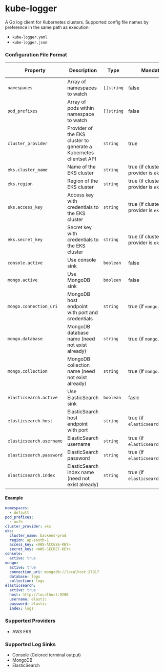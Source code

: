 # kube-logger

A Go log client for Kubernetes clusters. Supported config file names by preference in the same path as execution:

- `kube-logger.yaml`
- `kube-logger.json`

### Configuration File Format

| Property                 | Description                                                        | Type       | Mandatory                           | Default Value | Accepted Values |
| ------------------------ | ------------------------------------------------------------------ | ---------- | ----------------------------------- | ------------- | --------------- |
| `namespaces`             | Array of namespaces to watch                                       | `[]string` | false                               | `default`     | any             |
| `pod_prefixes`           | Array of pods within namespace to watch                            | `[]string` | false                               | any           | any             |
| `cluster_provider`       | Provider of the EKS cluster to generate a Kubernetes clientset API | `string`   | true                                | none          | `eks`           |
| `eks.cluster_name`       | Name of the EKS cluster                                            | `string`   | true (if cluster provider is `eks`) | none          | any             |
| `eks.region`             | Region of the EKS cluster                                          | `string`   | true (if cluster provider is `eks`) | none          | any             |
| `eks.access_key`         | Access key with credentials to the EKS cluster                     | `string`   | true (if cluster provider is `eks`) | none          | any             |
| `eks.secret_key`         | Secret key with credentials to the EKS cluster                     | `string`   | true (if cluster provider is `eks`) | none          | any             |
| `console.active`         | Use console sink                                                   | `boolean`  | false                               | `false`       | `true`, `false` |
| `mongo.active`           | Use MongoDB sink                                                   | `boolean`  | false                               | `false`       | `true`, `false` |
| `mongo.connection_uri`   | MongoDB host endpoint with port and credentials                    | `string`   | true (if `mongo.active`)            | none          | any             |
| `mongo.database`         | MongoDB database name (need not exist already)                     | `string`   | true (if `mongo.active`)            | none          | any             |
| `mongo.collection`       | MongoDB collection name (need not exist already)                   | `string`   | true (if `mongo.active`)            | none          | any             |
| `elasticsearch.active`   | Use ElasticSearch sink                                             | `boolean`  | fasle                               | `false`       | `true`, `false` |
| `elasticsearch.host`     | ElasticSearch host endpoint with port                              | `string`   | true (if `elasticsearch.active`)    | none          | any             |
| `elasticsearch.username` | ElasticSearch username                                             | `string`   | true (if `elasticsearch.active`)    | none          | any             |
| `elasticsearch.password` | ElasticSearch password                                             | `string`   | true (if `elasticsearch.active`)    | none          | any             |
| `elasticsearch.index`    | ElasticSearch index name (need not exist already)                  | `string`   | true (if `elasticsearch.active`)    | none          | any             |

#### Example

```yaml
namespaces:
  - default
pod_prefixes:
  - auth
cluster_provider: eks
eks:
  cluster_name: backend-prod
  region: ap-south-1
  access_key: <AWS-ACCESS-KEY>
  secret_key: <AWS-SECRET-KEY>
console:
  active: true
mongo:
  active: true
  connection_uri: mongodb://localhost:27017
  database: logs
  collection: logs
elasticsearch:
  active: true
  host: http://localhost:9200
  username: elastic
  password: elastic
  index: logs
```

### Supported Providers

- AWS EKS

### Supported Log Sinks

- Console (Colored terminal output)
- MongoDB
- ElasticSearch
